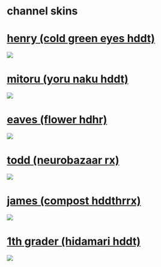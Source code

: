 # channel skins

# [henry (cold green eyes hddt)](https://github.com/woot-1/channelskins/blob/main/-%20henry%203mod.osk)
[![](https://i.gyazo.com/2e4d8b4c86180a96f475970ee09f3d0e.png)](https://github.com/woot-1/channelskins/blob/main/-%20henry%203mod.osk)

# [mitoru (yoru naku hddt)](https://github.com/woot-1/channelskins/blob/main/Aristia(Edit)%2Btrail.osk)
[![](https://i.gyazo.com/ae2fb4f9423aef4d74827681e1a80cde.png)](https://github.com/woot-1/channelskins/blob/main/Aristia(Edit)%2Btrail.osk)

# [eaves (flower hdhr)](https://github.com/woot-1/channelskins/blob/main/Aristia(Edit%20(Mistya)).osk)
[![](https://i.gyazo.com/f130f041d6dd61186bd4cc66ad28c61e.png)](https://github.com/woot-1/channelskins/blob/main/Aristia(Edit%20(Mistya)).osk)

# [todd (neurobazaar rx)](https://github.com/woot-1/channelskins/blob/main/AristiaEdit_Mistya.osk)
[![](https://i.gyazo.com/3eb47286e9e5eda64d83101bf023e62f.png)](https://github.com/woot-1/channelskins/blob/main/AristiaEdit_Mistya.osk)

# [james (compost hddthrrx)](https://github.com/woot-1/channelskins/blob/main/Rafis%202018-03-26%20HDDT.osk)
[![](https://i.gyazo.com/553dbf5fee62dbbf5a5386c9097efc40.png)](https://github.com/woot-1/channelskins/blob/main/Rafis%202018-03-26%20HDDT.osk)

# [1th grader (hidamari hddt)](https://github.com/woot-1/channelskins/blob/main/Rafis%20but%20SZ.osk)
[![](https://i.gyazo.com/3d914a8ccfb839809b9ddf1142fe345e.png)](https://github.com/woot-1/channelskins/blob/main/Rafis%20but%20SZ.osk)
